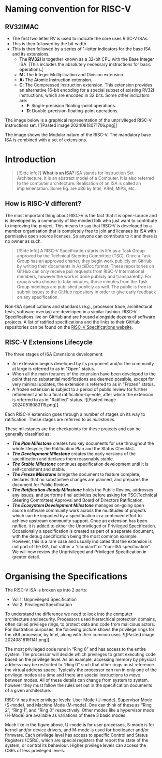 # Naming convention for RISC-V

## RV32IMAC 
- The first two letter RV is used to indicate the core uses RISC-V ISAs.
- This is then followed by the bit-width.
- This is then followed by a series of 1-letter indicators for the base ISA and its extensions.
	- The **RV32I** is together known as a 32-bit  CPU with the Base Integer ISA. [This includes the absolutely necessary instructions for basic operations.]
	- **M:** The Integer Multiplication and Division extension.
	- **A:** The Atomic Instruction extension.
	- **C**: The Compressed Instruction extension. This extension provides an alternative 16-bit encoding for a special subset of existing RV32I instructions, which are encoded in 32 bits.
	Some other indicators are:
		-  **F**: Single-precision floating-point operations.
		- **D**: Double-precision floating-point operations.

The image below is a graphical representation of the unprivileged RISC-V instructions set. 
![[Pasted image 20240818071706.png]]

The image shows the Modular nature of the RISC-V. The mandatory base ISA is combined with a set of extensions.

# Introduction

> [!Side Info?]
> **What is an ISA?**
> ISA stands for Instruction Set Architecture. It is an abstract model of a Computer. It is also referred to the computer architecture. Realisation of an ISA is called an implementation. Some Eg. are x86 by Intel, ARM, MIPS, etc.
## How is RISC-V different?
The most important thing about RISC-V is the fact that it is open-source and is developed by a community of like minded folk who just want to contribute to improving the project. This means to say that RISC-V is developed by a member organisation that is completely free to join and licenses its ISA with permissive open source licenses. So anyone can contribute to it and there is no owner as such.

>[!Side Info]
>A RISC-V Specification starts its life as a Task Group approved by the Technical Steering Committee (TSC). Once a Task Group has an approved charter, they begin work publicly on GitHub by writing their documents in AsciiDoc format. These repositories on GitHub can only receive pull requests from RISC-V International members, however the work is done publicly and transparently. For groups who choose to take minutes, those minutes from the Task Group meetings are published publicly as well. The public is free to submit issues to the GitHub repository in order to give early feedback on any specification. 
>
 Non-ISA specifications and standards (e.g., processor trace, architectural tests, software overlay) are developed in a similar fashion. RISC-V Specifications live on GitHub and are housed alongside dozens of software projects. A list of ratified specifications and the links to their GitHub repositories can be found on the [RISC-V Specifications website](https://riscv.org/technical/specifications/).

## RISC-V Extensions Lifecycle
The three stages of ISA Extensions development:
- An extension begins developed by its proponent and/or the community at large is referred to as in "Open" status.
- When all the main features of the extension have been developed to the point that no substantial modifications are deemed possible, except for very minimal updates, the extension is referred to as in "Frozen" status.
- A frozen extension is subject to a period of public review for further refinement and to a final ratification-by-vote, after which the extension is referred to as in "Ratified" status.
![[Pasted image 20240818083115.png]]

Each RISC-V extension goes through a number of stages on its way to ratification. These stages are referred to as *milestones*. 

These milestones are the checkpoints for these projects and can be generally classified as:
- _**The Plan Milestone**_ creates two key documents for use throughout the whole lifecycle, the Ratification Plan and the Status Checklist.
- _**The Development Milestone**_ creates the early versions of the specification and declares them reasonably stable.
- _**The Stable Milestone**_ continues specification development until it is self-consistent and stable.
- _**The Freeze Milestone**_ brings the document to feature complete, declares that no substantive changes are planned, and prepares the document for Public Review.
- _**The Ratification-Ready Milestone**_ holds the Public Review, addresses any issues, and performs final activities before asking for TSC(Technical Steering Committee) Approval and Board of Directors Ratification.
- _**The Ecosystem Development Milestone**_ manages on-going open source software community work across the multitudes of projects which can be impacted by a specification in a continued effort to achieve upstream community support.
Once an extension has been ratified, it is added to either the Unprivileged or Privileged Specification. Occasionally a specification is created as part of a separate document, with the debug specification being the most common example. However, this is a rare case and usually indicates that the extension is not part of the ISA, but rather a “standard” or “non-ISA specification”. We will now review the Unprivileged and Privileged Specification in greater detail.

# Organising the Specifications
The RISC-V ISA is broken up into 2 parts:
- Vol 1: Unprivileged Specification
- Vol 2: Privileged Specification

To understand the difference we need to look into the computer architecture and security.
Processors used hierarchical protection domains, often called privilege rings, to protect data and code from malicious actors. For illustration purposes, the following picture shows the privilege rings for the x86 processor, by Intel, along with their common uses.
![[Pasted image 20240818191141.png]]

The most privileged code runs in “Ring 0” and has access to the entire system. The processor will decide which privileges to grant executing code based on the privilege level. As an example, accessing memory by physical address may be restricted to “Ring 0” such that other rings must reference the virtual address space. Typically the processor can run in only one of the privilege modes at a time and there are special instructions to move between modes. All of these details can change from system to system, however they must follow the rules set out in the specification documents of a given architecture.

RISC-V has three privilege levels: User Mode (U-mode), Supervisor Mode (S-mode), and Machine Mode (M-mode). One can think of these as “Ring 2”, “Ring 1”, and “Ring 0” respectively. Other modes like a hypervisor mode (H-Mode) are available as variations of these 3 basic modes.

Much like in the figure above, U-mode is for user processes, S-mode is for kernel and/or device drivers, and M-mode is used for bootloader and/or firmware. Each privilege level has access to specific Control and Status Registers (CSRs), which are special registers that report the state of the system, or control its behaviour. Higher privilege levels can access the CSRs of less privileged levels.

